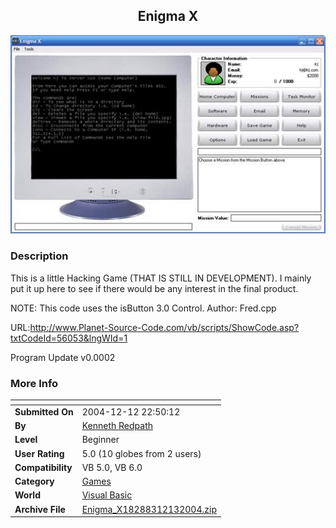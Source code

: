 ﻿<div align="center">

## Enigma X

<img src="PIC2004121362511135.jpg">
</div>

### Description

This is a little Hacking Game (THAT IS STILL IN DEVELOPMENT). I mainly put it up here to see if there would be any interest in the final product.

NOTE: This code uses the isButton 3.0 Control. Author: Fred.cpp

URL:http://www.Planet-Source-Code.com/vb/scripts/ShowCode.asp?txtCodeId=56053&lngWId=1

Program Update v0.0002
 
### More Info
 


<span>             |<span>
---                |---
**Submitted On**   |2004-12-12 22:50:12
**By**             |[Kenneth Redpath](https://github.com/Planet-Source-Code/PSCIndex/blob/master/ByAuthor/kenneth-redpath.md)
**Level**          |Beginner
**User Rating**    |5.0 (10 globes from 2 users)
**Compatibility**  |VB 5\.0, VB 6\.0
**Category**       |[Games](https://github.com/Planet-Source-Code/PSCIndex/blob/master/ByCategory/games__1-38.md)
**World**          |[Visual Basic](https://github.com/Planet-Source-Code/PSCIndex/blob/master/ByWorld/visual-basic.md)
**Archive File**   |[Enigma\_X18288312132004\.zip](https://github.com/Planet-Source-Code/kenneth-redpath-enigma-x__1-57614/archive/master.zip)








